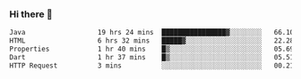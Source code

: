 ### Hi there 👋

<!--START_SECTION:waka-->

```txt
Java                  19 hrs 24 mins  ████████████████▓░░░░░░░░   66.10 %
HTML                  6 hrs 32 mins   █████▓░░░░░░░░░░░░░░░░░░░   22.28 %
Properties            1 hr 40 mins    █▒░░░░░░░░░░░░░░░░░░░░░░░   05.69 %
Dart                  1 hr 37 mins    █▒░░░░░░░░░░░░░░░░░░░░░░░   05.51 %
HTTP Request          3 mins          ░░░░░░░░░░░░░░░░░░░░░░░░░   00.21 %
```

<!--END_SECTION:waka-->


<!--
**AnkelMauCastillo/AnkelMauCastillo** is a ✨ _special_ ✨ repository because its `README.md` (this file) appears on your GitHub profile.

Here are some ideas to get you started:

- 🔭 I’m currently working on ...
- 🌱 I’m currently learning ...
- 👯 I’m looking to collaborate on ...
- 🤔 I’m looking for help with ...
- 💬 Ask me about ...
- 📫 How to reach me: ...
- 😄 Pronouns: ...
- ⚡ Fun fact: ...
-->
